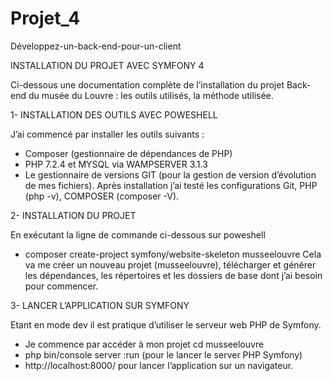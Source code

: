 # Projet_4
Développez-un-back-end-pour-un-client

INSTALLATION DU PROJET AVEC SYMFONY 4

Ci-dessous une documentation complète de l’installation du projet Back-end du musée du Louvre : les outils utilisés, la méthode utilisée. 

1-	INSTALLATION DES OUTILS AVEC POWESHELL

J’ai commencé par installer les outils suivants :
-	 Composer (gestionnaire de dépendances de PHP)
-	PHP 7.2.4 et MYSQL via WAMPSERVER 3.1.3
-	Le gestionnaire de versions GIT (pour la gestion de version d’évolution de mes fichiers).
Après installation j’ai testé les configurations Git, PHP (php -v), COMPOSER (composer -V).

2-	INSTALLATION DU PROJET

En exécutant la ligne de commande ci-dessous sur poweshell
-	composer create-project symfony/website-skeleton musseelouvre
Cela va me créer un nouveau projet (musseelouvre), télécharger et générer les dépendances, les répertoires et les dossiers de base dont j’ai besoin pour commencer.

3-	LANCER L’APPLICATION SUR SYMFONY 

Etant en mode dev il est pratique d’utiliser le serveur web PHP de Symfony.
-	Je commence par accéder à mon projet
cd musseelouvre
-	php bin/console server :run (pour le lancer le server PHP Symfony)   
-	http://localhost:8000/ pour lancer l’application sur un navigateur.

